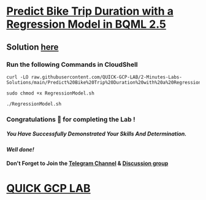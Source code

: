 # [Predict Bike Trip Duration with a Regression Model in BQML 2.5](https://www.cloudskillsboost.google/games/4794/labs/31313)

## Solution [here]()

### Run the following Commands in CloudShell
```
curl -LO raw.githubusercontent.com/QUICK-GCP-LAB/2-Minutes-Labs-Solutions/main/Predict%20Bike%20Trip%20Duration%20with%20a%20Regression%20Model%20in%20BQML%202.5/RegressionModel.sh

sudo chmod +x RegressionModel.sh

./RegressionModel.sh
```
### Congratulations 🎉 for completing the Lab !

##### *You Have Successfully Demonstrated Your Skills And Determination.*

#### *Well done!*

#### Don't Forget to Join the [Telegram Channel](https://t.me/quickgcplab) & [Discussion group](https://t.me/quickgcplabchats)

# [QUICK GCP LAB](https://www.youtube.com/@quickgcplab)